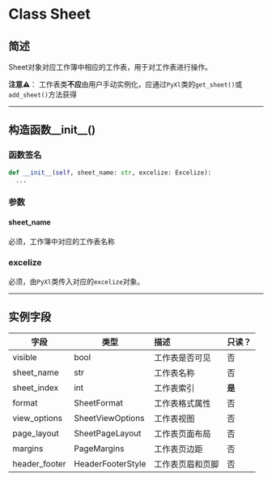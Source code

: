 # Class Sheet

## 简述

Sheet对象对应工作簿中相应的工作表，用于对工作表进行操作。

**注意⚠️**： 工作表类**不应**由用户手动实例化，应通过`PyXl`类的`get_sheet()`或`add_sheet()`方法获得

---

## 构造函数\_\_init\_\_()

### 函数签名

```python
def __init__(self, sheet_name: str, excelize: Excelize):
  ...
```

### 参数

#### sheet_name

必须，工作簿中对应的工作表名称

### excelize

必须，由`PyXl`类传入对应的`excelize`对象。

---

## 实例字段

| 字段          | 类型              | 描述             | 只读？ |
| ------------- | ----------------- | :--------------- | ------ |
| visible       | bool              | 工作表是否可见   | 否     |
| sheet_name    | str               | 工作表名称       | 否     |
| sheet_index   | int               | 工作表索引       | **是** |
| format        | SheetFormat       | 工作表格式属性   | 否     |
| view_options  | SheetViewOptions  | 工作表视图       | 否     |
| page_layout   | SheetPageLayout   | 工作表页面布局   | 否     |
| margins       | PageMargins       | 工作表页边距     | 否     |
| header_footer | HeaderFooterStyle | 工作表页眉和页脚 | 否     |

